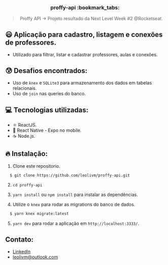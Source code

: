 <h3 align="center">
  proffy-api :bookmark_tabs:
</h3>

<blockquote align="center">Proffy API -> Projeto resultado da Next Level Week #2 @Rocketseat.</blockquote>

## :smiley: Aplicação para cadastro, listagem e conexões de professores.

- Utilizado para filtrar, listar e cadastrar professores, aulas e conexões.

## :cold_sweat: Desafios encontrados:

- Uso de `knex` e `SQLite3` para armazenamento dos dados em tabelas relacionais.
- Uso de `join` nas queries do banco.

## :computer: Tecnologias utilizadas:

- ⚛️ ReactJS.
- 📱 React Native - Expo no mobile.
- ☕️ Node.js.

## :fire: Instalação:

1. Clone este repositorio.

```sh
  $ git clone https://github.com/leolivm/proffy-api.git
```

2. `cd proffy-api`<br />

3. `yarn install` ou `npm install` para instalar as dependências.<br />

4. Utilize o `knex` para rodar as migrations do banco de dados.

```sh
  $ yarn knex migrate:latest
```

5. `yarn dev` para rodar a aplicação em `http://localhost:3333/`.<br />

## Contato:

- [LinkedIn](https://www.linkedin.com/in/leandro-martins-0640921a4/)
- leolivm@outlook.com
